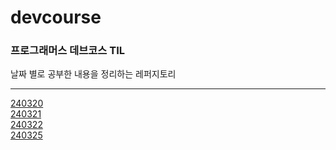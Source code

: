 # devcourse

### 프로그래머스 데브코스 TIL

날짜 별로 공부한 내용을 정리하는 레퍼지토리

--------------------------------------

[240320](https://github.com/kimsunhoon/devcourse/tree/main/240320)
<br>
[240321](https://github.com/kimsunhoon/devcourse/tree/main/240321)
<br>
[240322](https://github.com/kimsunhoon/devcourse/tree/main/240322)
<br>
[240325](https://github.com/kimsunhoon/devcourse/tree/main/240322)

